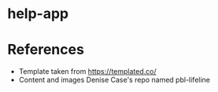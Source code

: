 # help-app

# References
- Template taken from https://templated.co/
- Content and images Denise Case's repo named pbl-lifeline
